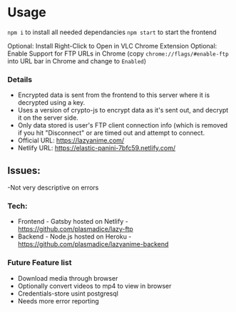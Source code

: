 # Usage

`npm i` to install all needed dependancies
`npm start` to start the frontend

Optional: Install Right-Click to Open in VLC Chrome Extension
Optional: Enable Support for FTP URLs in Chrome (copy `chrome://flags/#enable-ftp` into URL bar in Chrome and change to `Enabled`)

### Details

- Encrypted data is sent from the frontend to this server where it is decrypted using a key.
- Uses a version of crypto-js to encrypt data as it's sent out, and decrypt it on the server side.
- Only data stored is user's FTP client connection info (which is removed if you hit "Disconnect" or are timed out and attempt to connect.
- Official URL: https://lazyanime.com/
- Netlify URL: https://elastic-panini-7bfc59.netlify.com/

## Issues:

-Not very descriptive on errors

### Tech:

- Frontend - Gatsby hosted on Netlify - https://github.com/plasmadice/lazy-ftp
- Backend - Node.js hosted on Heroku - https://github.com/plasmadice/lazyanime-backend

### Future Feature list

- Download media through browser
- Optionally convert videos to mp4 to view in browser
- Credentials-store usint postgresql
- Needs more error reporting
